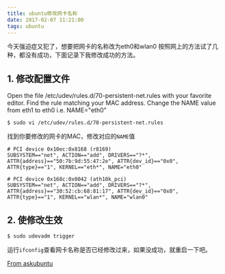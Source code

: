 ```yaml
---
title: ubuntu修改网卡名称
date: 2017-02-07 11:21:00
tags: ubuntu
---
```


今天强迫症又犯了，想要把网卡的名称改为eth0和wlan0
按照网上的方法试了几种，都没有成功，下面记录下我修改成功的方法。

## 1. 修改配置文件
Open the file /etc/udev/rules.d/70-persistent-net.rules with your favorite editor.
Find the rule matching your MAC address.
Change the NAME value from eth1 to eth0 i.e. NAME="eth0"

```
$ sudo vi /etc/udev/rules.d/70-persistent-net.rules
```
找到你要修改的网卡的MAC，修改对应的`NAME`值
```
# PCI device 0x10ec:0x8168 (r8169)
SUBSYSTEM=="net", ACTION=="add", DRIVERS=="?*", ATTR{address}=="50:7b:9d:55:47:2e", ATTR{dev_id}=="0x0", ATTR{type}=="1", KERNEL=="eth*", NAME="eth0"
 
# PCI device 0x168c:0x0042 (ath10k_pci)
SUBSYSTEM=="net", ACTION=="add", DRIVERS=="?*", ATTR{address}=="30:52:cb:68:81:17", ATTR{dev_id}=="0x0", ATTR{type}=="1", KERNEL=="wlan*", NAME="wlan0"
```

## 2. 使修改生效
```
$ sudo udevadm trigger
```
运行`ifconfig`查看网卡名称是否已经修改过来，如果没成功，就重启一下吧。

[From askubuntu](http://askubuntu.com/questions/637591/my-ethernet-interface-name-has-changed-from-eth0-to-eth1)



